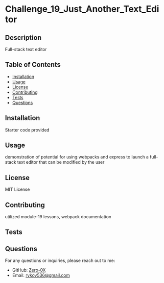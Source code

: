 # Challenge_19_Just_Another_Text_Editor

## Description
  Full-stack text editor
  
## Table of Contents
- [Installation](#installation)
- [Usage](#usage)
- [License](#license)
- [Contributing](#contributing)
- [Tests](#tests)
- [Questions](#questions)
  
## Installation
Starter code provided

## Usage
demonstration of potential for using webpacks and express to launch a full-stack text editor that can be modified by the user
  
## License
MIT License
  
## Contributing
utilized module-19 lessons, webpack documentation
  
## Tests

## Questions
For any questions or inquiries, please reach out to me:
- GitHub: [Zero-0X](https://github.com/Zero-0X)
- Email: [rvkov536@gmail.com](mailto:rvkov536@gmail.com)
